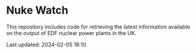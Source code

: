 # Nuke Watch

This repository includes code for retrieving the latest information available on the output of EDF nuclear power plants in the UK.

Last updated: 2024-02-05 18:10